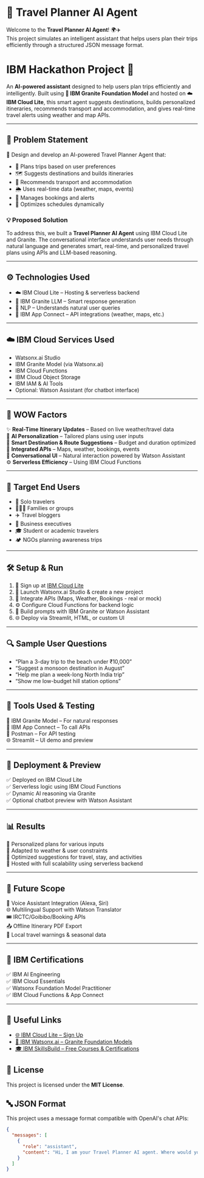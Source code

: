 # 🧳 Travel Planner AI Agent

Welcome to the **Travel Planner AI Agent**! 🌍✈️  
This project simulates an intelligent assistant that helps users plan their trips efficiently through a structured JSON message format.

#  IBM Hackathon Project 🤖

An **AI-powered assistant** designed to help users plan trips efficiently and intelligently. Built using **🧠 IBM Granite Foundation Model** and hosted on ☁️ **IBM Cloud Lite**, this smart agent suggests destinations, builds personalized itineraries, recommends transport and accommodation, and gives real-time travel alerts using weather and map APIs.

---

## 🧩 Problem Statement

🎯 Design and develop an AI-powered Travel Planner Agent that:
- 📍 Plans trips based on user preferences  
- 🗺️ Suggests destinations and builds itineraries  
- 🚄 Recommends transport and accommodation  
- 🌦️ Uses real-time data (weather, maps, events)  
- 🔔 Manages bookings and alerts  
- 🔄 Optimizes schedules dynamically

### 💡 Proposed Solution

To address this, we built a **Travel Planner AI Agent** using IBM Cloud Lite and Granite. The conversational interface understands user needs through natural language and generates smart, real-time, and personalized travel plans using APIs and LLM-based reasoning.

---

## ⚙️ Technologies Used

- ☁️ IBM Cloud Lite – Hosting & serverless backend  
- 🧠 IBM Granite LLM – Smart response generation  
- 💬 NLP – Understands natural user queries  
- 🔗 IBM App Connect – API integrations (weather, maps, etc.)

---

## ☁️ IBM Cloud Services Used

- Watsonx.ai Studio  
- IBM Granite Model (via Watsonx.ai)  
- IBM Cloud Functions  
- IBM Cloud Object Storage  
- IBM IAM & AI Tools  
- Optional: Watson Assistant (for chatbot interface)

---

## 🌟 WOW Factors

✨ **Real-Time Itinerary Updates** – Based on live weather/travel data  
🧠 **AI Personalization** – Tailored plans using user inputs  
🧭 **Smart Destination & Route Suggestions** – Budget and duration optimized  
🔗 **Integrated APIs** – Maps, weather, bookings, events  
💬 **Conversational UI** – Natural interaction powered by Watson Assistant  
⚙️ **Serverless Efficiency** – Using IBM Cloud Functions

---

## 👥 Target End Users

- 🧍 Solo travelers  
- 👨‍👩‍👧 Families or groups  
- ✈️ Travel bloggers  
- 🏢 Business executives  
- 🎓 Student or academic travelers  
- 🏕️ NGOs planning awareness trips

---

## 🛠️ Setup & Run

1. 🔐 Sign up at [IBM Cloud Lite](https://cloud.ibm.com)
2. 🧠 Launch Watsonx.ai Studio & create a new project
3. 🔗 Integrate APIs (Maps, Weather, Bookings - real or mock)
4. ⚙️ Configure Cloud Functions for backend logic
5. 💬 Build prompts with IBM Granite or Watson Assistant
6. 🌐 Deploy via Streamlit, HTML, or custom UI

---

## 🔍 Sample User Questions

- “Plan a 3-day trip to the beach under ₹10,000”  
- “Suggest a monsoon destination in August”  
- “Help me plan a week-long North India trip”  
- “Show me low-budget hill station options”

---

## 🧪 Tools Used & Testing

🧪 IBM Granite Model – For natural responses  
🔗 IBM App Connect – To call APIs  
🧪 Postman – For API testing  
🌐 Streamlit – UI demo and preview

---

## 🚀 Deployment & Preview

✅ Deployed on IBM Cloud Lite  
✅ Serverless logic using IBM Cloud Functions  
✅ Dynamic AI reasoning via Granite  
✅ Optional chatbot preview with Watson Assistant

---

## 📊 Results

📌 Personalized plans for various inputs  
📌 Adapted to weather & user constraints  
📌 Optimized suggestions for travel, stay, and activities  
📌 Hosted with full scalability using serverless backend

---

## 🔮 Future Scope

📱 Voice Assistant Integration (Alexa, Siri)  
🌐 Multilingual Support with Watson Translator  
🎟️ IRCTC/Goibibo/Booking APIs  
📤 Offline Itinerary PDF Export  
📍 Local travel warnings & seasonal data

---

## 🏅 IBM Certifications

✅ IBM AI Engineering  
✅ IBM Cloud Essentials  
✅ Watsonx Foundation Model Practitioner  
✅ IBM Cloud Functions & App Connect

---
## 🔗 Useful Links

- [🌐 IBM Cloud Lite – Sign Up](https://cloud.ibm.com)  
- [🧠 IBM Watsonx.ai – Granite Foundation Models](https://www.ibm.com/products/watsonx-ai)  
- [🎓 IBM SkillsBuild – Free Courses & Certifications](https://skillsbuild.org/)

## 📜 License

This project is licensed under the **MIT License**.



## 🔤 JSON Format

This project uses a message format compatible with OpenAI's chat APIs:

```json
{
  "messages": [
    {
      "role": "assistant",
      "content": "Hi, I am your Travel Planner AI agent. Where would you like to go today?"
    }
  ]
}
